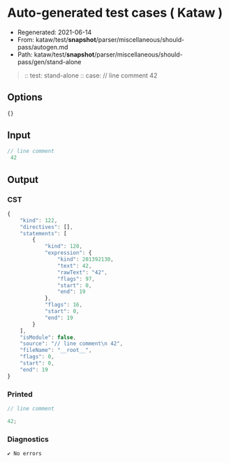 # Auto-generated test cases ( Kataw )
- Regenerated: 2021-06-14
- From: kataw/test/__snapshot__/parser/miscellaneous/should-pass/autogen.md
- Path: kataw/test/__snapshot__/parser/miscellaneous/should-pass/gen/stand-alone
> :: test: stand-alone
> :: case: // line comment
>           42
## Options

`````js
{}
`````
## Input

`````js
// line comment
 42
`````
## Output

### CST

```javascript
{
    "kind": 122,
    "directives": [],
    "statements": [
        {
            "kind": 120,
            "expression": {
                "kind": 201392130,
                "text": 42,
                "rawText": "42",
                "flags": 97,
                "start": 0,
                "end": 19
            },
            "flags": 16,
            "start": 0,
            "end": 19
        }
    ],
    "isModule": false,
    "source": "// line comment\n 42",
    "fileName": "__root__",
    "flags": 0,
    "start": 0,
    "end": 19
}
```

### Printed

```javascript
// line comment

42;
```

### Diagnostics

```javascript
✔ No errors
```


